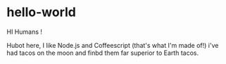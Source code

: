 # hello-world

HI Humans !

Hubot here, I like Node.js and Coffeescript (that's what I'm made of!)
i've had tacos on the moon and finbd them far superior to Earth tacos.
